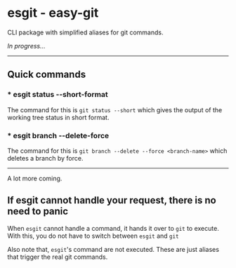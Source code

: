 # esgit - easy-git

CLI package with simplified aliases for git commands.

_In progress..._

---

## Quick commands

### \* esgit status --short-format

The command for this is `git status --short` which gives the output of the working tree status in short format.

### \* esgit branch --delete-force <branch-name>

The command for this is `git branch --delete --force <branch-name>` which deletes a branch by force.

---

A lot more coming.

## If esgit cannot handle your request, there is no need to panic

When `esgit` cannot handle a command, it hands it over to `git` to execute. With this, you do not have to switch between `esgit` and `git`

Also note that, `esgit`'s command are not executed. These are just aliases that trigger the real git commands.
